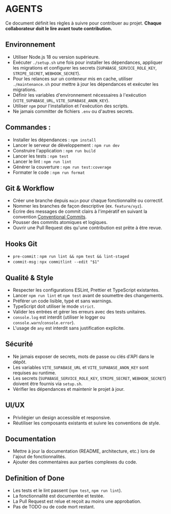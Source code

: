 # AGENTS

Ce document définit les règles à suivre pour contribuer au projet. **Chaque collaborateur doit le lire avant toute contribution.**

## Environnement

- Utiliser Node.js 18 ou version supérieure.
- Exécuter `./setup.sh` une fois pour installer les dépendances, appliquer les migrations et configurer les secrets (`SUPABASE_SERVICE_ROLE_KEY`, `STRIPE_SECRET`, `WEBHOOK_SECRET`).
- Pour les relances sur un conteneur mis en cache, utiliser `./maintenance.sh` pour mettre à jour les dépendances et exécuter les migrations.
- Définir les variables d'environnement nécessaires à l'exécution (`VITE_SUPABASE_URL`, `VITE_SUPABASE_ANON_KEY`).
- Utiliser `npm` pour l'installation et l'exécution des scripts.
- Ne jamais committer de fichiers `.env` ou d'autres secrets.

## Commandes :

- Installer les dépendances : `npm install`
- Lancer le serveur de développement : `npm run dev`
- Construire l'application : `npm run build`
- Lancer les tests : `npm test`
- Lancer le lint : `npm run lint`
- Générer la couverture : `npm run test:coverage`
- Formater le code : `npm run format`

## Git & Workflow

- Créer une branche depuis `main` pour chaque fonctionnalité ou correctif.
- Nommer les branches de façon descriptive (ex. `feature/xyz`).
- Écrire des messages de commit clairs à l'impératif en suivant la convention [Conventional Commits](https://www.conventionalcommits.org/).
- Pousser des commits atomiques et logiques.
- Ouvrir une Pull Request dès qu'une contribution est prête à être revue.

## Hooks Git

- `pre-commit` : `npm run lint && npm test && lint-staged`
- `commit-msg` : `npx commitlint --edit "$1"`

## Qualité & Style

- Respecter les configurations ESLint, Prettier et TypeScript existantes.
- Lancer `npm run lint` et `npm test` avant de soumettre des changements.
- Préférer un code lisible, typé et sans warnings.
- TypeScript doit utiliser le mode `strict`.
- Valider les entrées et gérer les erreurs avec des tests unitaires.
- `console.log` est interdit (utiliser le logger ou `console.warn`/`console.error`).
- L'usage de `any` est interdit sans justification explicite.

## Sécurité

- Ne jamais exposer de secrets, mots de passe ou clés d'API dans le dépôt.
- Les variables `VITE_SUPABASE_URL` et `VITE_SUPABASE_ANON_KEY` sont requises au runtime.
- Les secrets (`SUPABASE_SERVICE_ROLE_KEY`, `STRIPE_SECRET`, `WEBHOOK_SECRET`) doivent être fournis via `setup.sh`.
- Vérifier les dépendances et maintenir le projet à jour.

## UI/UX

- Privilégier un design accessible et responsive.
- Réutiliser les composants existants et suivre les conventions de style.

## Documentation

- Mettre à jour la documentation (README, architecture, etc.) lors de l'ajout de fonctionnalités.
- Ajouter des commentaires aux parties complexes du code.

## Definition of Done

- Les tests et le lint passent (`npm test`, `npm run lint`).
- La fonctionnalité est documentée et testée.
- La Pull Request est relue et reçoit au moins une approbation.
- Pas de TODO ou de code mort restant.
